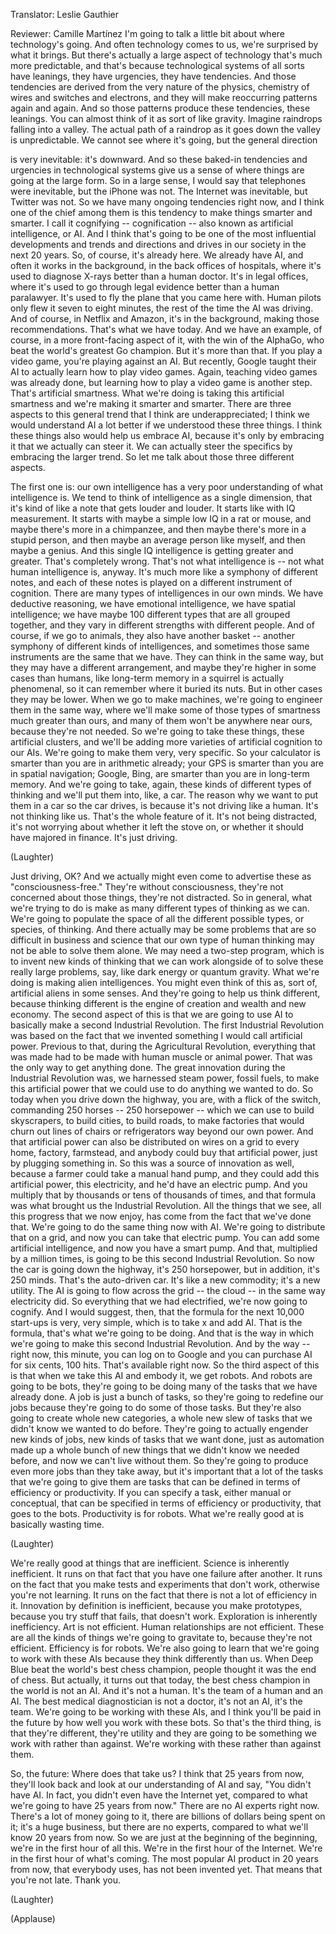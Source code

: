 

Translator: Leslie Gauthier

Reviewer: Camille Martínez
I&#39;m going to talk a little bit
about where technology&#39;s going.
And often technology comes to us,
we&#39;re surprised by what it brings.
But there&#39;s actually
a large aspect of technology
that&#39;s much more predictable,
and that&#39;s because technological systems
of all sorts have leanings,
they have urgencies,
they have tendencies.
And those tendencies are derived
from the very nature of the physics,
chemistry of wires
and switches and electrons,
and they will make reoccurring
patterns again and again.
And so those patterns produce
these tendencies, these leanings.
You can almost think of it
as sort of like gravity.
Imagine raindrops falling into a valley.
The actual path of a raindrop
as it goes down the valley
is unpredictable.
We cannot see where it&#39;s going,
but the general direction

is very inevitable:
it&#39;s downward.
And so these baked-in
tendencies and urgencies
in technological systems
give us a sense of where things
are going at the large form.
So in a large sense,
I would say that telephones
were inevitable,
but the iPhone was not.
The Internet was inevitable,
but Twitter was not.
So we have many ongoing
tendencies right now,
and I think one of the chief among them
is this tendency to make things
smarter and smarter.
I call it cognifying -- cognification --
also known as artificial
intelligence, or AI.
And I think that&#39;s going to be one
of the most influential developments
and trends and directions and drives
in our society in the next 20 years.
So, of course, it&#39;s already here.
We already have AI,
and often it works in the background,
in the back offices of hospitals,
where it&#39;s used to diagnose X-rays
better than a human doctor.
It&#39;s in legal offices,
where it&#39;s used to go
through legal evidence
better than a human paralawyer.
It&#39;s used to fly the plane
that you came here with.
Human pilots only flew it
seven to eight minutes,
the rest of the time the AI was driving.
And of course, in Netflix and Amazon,
it&#39;s in the background,
making those recommendations.
That&#39;s what we have today.
And we have an example, of course,
in a more front-facing aspect of it,
with the win of the AlphaGo, who beat
the world&#39;s greatest Go champion.
But it&#39;s more than that.
If you play a video game,
you&#39;re playing against an AI.
But recently, Google taught their AI
to actually learn how to play video games.
Again, teaching video games
was already done,
but learning how to play
a video game is another step.
That&#39;s artificial smartness.
What we&#39;re doing is taking
this artificial smartness
and we&#39;re making it smarter and smarter.
There are three aspects
to this general trend
that I think are underappreciated;
I think we would understand
AI a lot better
if we understood these three things.
I think these things also would
help us embrace AI,
because it&#39;s only by embracing it
that we actually can steer it.
We can actually steer the specifics
by embracing the larger trend.
So let me talk about
those three different aspects.

The first one is: our own intelligence
has a very poor understanding
of what intelligence is.
We tend to think of intelligence
as a single dimension,
that it&#39;s kind of like a note
that gets louder and louder.
It starts like with IQ measurement.
It starts with maybe a simple
low IQ in a rat or mouse,
and maybe there&#39;s more in a chimpanzee,
and then maybe there&#39;s more
in a stupid person,
and then maybe an average
person like myself,
and then maybe a genius.
And this single IQ intelligence
is getting greater and greater.
That&#39;s completely wrong.
That&#39;s not what intelligence is --
not what human intelligence is, anyway.
It&#39;s much more like a symphony
of different notes,
and each of these notes is played
on a different instrument of cognition.
There are many types
of intelligences in our own minds.
We have deductive reasoning,
we have emotional intelligence,
we have spatial intelligence;
we have maybe 100 different types
that are all grouped together,
and they vary in different strengths
with different people.
And of course, if we go to animals,
they also have another basket --
another symphony of different
kinds of intelligences,
and sometimes those same instruments
are the same that we have.
They can think in the same way,
but they may have a different arrangement,
and maybe they&#39;re higher
in some cases than humans,
like long-term memory in a squirrel
is actually phenomenal,
so it can remember
where it buried its nuts.
But in other cases they may be lower.
When we go to make machines,
we&#39;re going to engineer
them in the same way,
where we&#39;ll make some of those types
of smartness much greater than ours,
and many of them won&#39;t be
anywhere near ours,
because they&#39;re not needed.
So we&#39;re going to take these things,
these artificial clusters,
and we&#39;ll be adding more varieties
of artificial cognition to our AIs.
We&#39;re going to make them
very, very specific.
So your calculator is smarter
than you are in arithmetic already;
your GPS is smarter
than you are in spatial navigation;
Google, Bing, are smarter
than you are in long-term memory.
And we&#39;re going to take, again,
these kinds of different types of thinking
and we&#39;ll put them into, like, a car.
The reason why we want to put them
in a car so the car drives,
is because it&#39;s not driving like a human.
It&#39;s not thinking like us.
That&#39;s the whole feature of it.
It&#39;s not being distracted,
it&#39;s not worrying about whether
it left the stove on,
or whether it should have
majored in finance.
It&#39;s just driving.

(Laughter)

Just driving, OK?
And we actually might even
come to advertise these
as &quot;consciousness-free.&quot;
They&#39;re without consciousness,
they&#39;re not concerned about those things,
they&#39;re not distracted.
So in general, what we&#39;re trying to do
is make as many different
types of thinking as we can.
We&#39;re going to populate the space
of all the different possible types,
or species, of thinking.
And there actually may be some problems
that are so difficult
in business and science
that our own type of human thinking
may not be able to solve them alone.
We may need a two-step program,
which is to invent new kinds of thinking
that we can work alongside of to solve
these really large problems,
say, like dark energy or quantum gravity.
What we&#39;re doing
is making alien intelligences.
You might even think of this
as, sort of, artificial aliens
in some senses.
And they&#39;re going to help
us think different,
because thinking different
is the engine of creation
and wealth and new economy.
The second aspect of this
is that we are going to use AI
to basically make a second
Industrial Revolution.
The first Industrial Revolution
was based on the fact
that we invented something
I would call artificial power.
Previous to that,
during the Agricultural Revolution,
everything that was made
had to be made with human muscle
or animal power.
That was the only way
to get anything done.
The great innovation during
the Industrial Revolution was,
we harnessed steam power, fossil fuels,
to make this artificial power
that we could use
to do anything we wanted to do.
So today when you drive down the highway,
you are, with a flick of the switch,
commanding 250 horses --
250 horsepower --
which we can use to build skyscrapers,
to build cities, to build roads,
to make factories that would churn out
lines of chairs or refrigerators
way beyond our own power.
And that artificial power can also
be distributed on wires on a grid
to every home, factory, farmstead,
and anybody could buy
that artificial power,
just by plugging something in.
So this was a source
of innovation as well,
because a farmer could take
a manual hand pump,
and they could add this artificial
power, this electricity,
and he&#39;d have an electric pump.
And you multiply that by thousands
or tens of thousands of times,
and that formula was what brought us
the Industrial Revolution.
All the things that we see,
all this progress that we now enjoy,
has come from the fact
that we&#39;ve done that.
We&#39;re going to do
the same thing now with AI.
We&#39;re going to distribute that on a grid,
and now you can take that electric pump.
You can add some artificial intelligence,
and now you have a smart pump.
And that, multiplied by a million times,
is going to be this second
Industrial Revolution.
So now the car is going down the highway,
it&#39;s 250 horsepower,
but in addition, it&#39;s 250 minds.
That&#39;s the auto-driven car.
It&#39;s like a new commodity;
it&#39;s a new utility.
The AI is going to flow
across the grid -- the cloud --
in the same way electricity did.
So everything that we had electrified,
we&#39;re now going to cognify.
And I would suggest, then,
that the formula
for the next 10,000 start-ups
is very, very simple,
which is to take x and add AI.
That is the formula,
that&#39;s what we&#39;re going to be doing.
And that is the way
in which we&#39;re going to make
this second Industrial Revolution.
And by the way -- right now, this minute,
you can log on to Google
and you can purchase
AI for six cents, 100 hits.
That&#39;s available right now.
So the third aspect of this
is that when we take this AI
and embody it,
we get robots.
And robots are going to be bots,
they&#39;re going to be doing many
of the tasks that we have already done.
A job is just a bunch of tasks,
so they&#39;re going to redefine our jobs
because they&#39;re going to do
some of those tasks.
But they&#39;re also going to create
whole new categories,
a whole new slew of tasks
that we didn&#39;t know
we wanted to do before.
They&#39;re going to actually
engender new kinds of jobs,
new kinds of tasks that we want done,
just as automation made up
a whole bunch of new things
that we didn&#39;t know we needed before,
and now we can&#39;t live without them.
So they&#39;re going to produce
even more jobs than they take away,
but it&#39;s important that a lot of the tasks
that we&#39;re going to give them
are tasks that can be defined
in terms of efficiency or productivity.
If you can specify a task,
either manual or conceptual,
that can be specified in terms
of efficiency or productivity,
that goes to the bots.
Productivity is for robots.
What we&#39;re really good at
is basically wasting time.

(Laughter)

We&#39;re really good at things
that are inefficient.
Science is inherently inefficient.
It runs on that fact that you have
one failure after another.
It runs on the fact that you make tests
and experiments that don&#39;t work,
otherwise you&#39;re not learning.
It runs on the fact
that there is not
a lot of efficiency in it.
Innovation by definition is inefficient,
because you make prototypes,
because you try stuff that fails,
that doesn&#39;t work.
Exploration is inherently inefficiency.
Art is not efficient.
Human relationships are not efficient.
These are all the kinds of things
we&#39;re going to gravitate to,
because they&#39;re not efficient.
Efficiency is for robots.
We&#39;re also going to learn
that we&#39;re going to work with these AIs
because they think differently than us.
When Deep Blue beat
the world&#39;s best chess champion,
people thought it was the end of chess.
But actually, it turns out that today,
the best chess champion in the world
is not an AI.
And it&#39;s not a human.
It&#39;s the team of a human and an AI.
The best medical diagnostician
is not a doctor, it&#39;s not an AI,
it&#39;s the team.
We&#39;re going to be working with these AIs,
and I think you&#39;ll be paid in the future
by how well you work with these bots.
So that&#39;s the third thing,
is that they&#39;re different,
they&#39;re utility
and they are going to be something
we work with rather than against.
We&#39;re working with these
rather than against them.

So, the future:
Where does that take us?
I think that 25 years from now,
they&#39;ll look back
and look at our understanding
of AI and say,
&quot;You didn&#39;t have AI. In fact,
you didn&#39;t even have the Internet yet,
compared to what we&#39;re going
to have 25 years from now.&quot;
There are no AI experts right now.
There&#39;s a lot of money going to it,
there are billions of dollars
being spent on it;
it&#39;s a huge business,
but there are no experts, compared
to what we&#39;ll know 20 years from now.
So we are just at the beginning
of the beginning,
we&#39;re in the first hour of all this.
We&#39;re in the first hour of the Internet.
We&#39;re in the first hour of what&#39;s coming.
The most popular AI product
in 20 years from now,
that everybody uses,
has not been invented yet.
That means that you&#39;re not late.
Thank you.

(Laughter)


(Applause)

